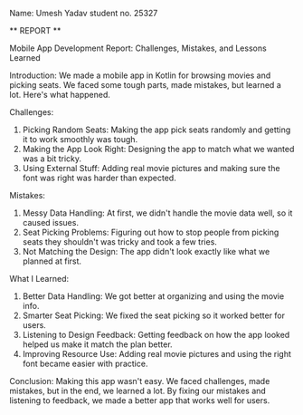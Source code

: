 Name: Umesh Yadav
student no. 25327

**  REPORT **

Mobile App Development Report: Challenges, Mistakes, and Lessons Learned

Introduction:
We made a mobile app in Kotlin for browsing movies and picking seats. We faced some tough parts, made mistakes, but learned a lot. Here's what happened.

Challenges:

1. Picking Random Seats: Making the app pick seats randomly and getting it to work smoothly was tough.
2. Making the App Look Right: Designing the app to match what we wanted was a bit tricky.
3. Using External Stuff: Adding real movie pictures and making sure the font was right was harder than expected.

Mistakes:
1. Messy Data Handling: At first, we didn't handle the movie data well, so it caused issues.
2. Seat Picking Problems: Figuring out how to stop people from picking seats they shouldn't was tricky and took a few tries.
3. Not Matching the Design: The app didn't look exactly like what we planned at first.

What I Learned:
1. Better Data Handling: We got better at organizing and using the movie info.
2. Smarter Seat Picking: We fixed the seat picking so it worked better for users.
3. Listening to Design Feedback: Getting feedback on how the app looked helped us make it match the plan better.
4. Improving Resource Use: Adding real movie pictures and using the right font became easier with practice.

Conclusion:
Making this app wasn't easy. We faced challenges, made mistakes, but in the end, we learned a lot. By fixing our mistakes and listening to feedback, we made a better app that works well for users.
